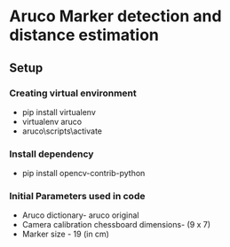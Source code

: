 # Aruco Marker detection and distance estimation

## Setup
### Creating virtual environment
* pip install virtualenv 
* virtualenv aruco 
* aruco\scripts\activate 

### Install dependency
* pip install opencv-contrib-python

### Initial Parameters used in code
* Aruco dictionary- aruco original
* Camera calibration chessboard dimensions- (9 x 7)
* Marker size - 19 (in cm)


